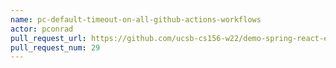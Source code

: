 ```yaml
---
name: pc-default-timeout-on-all-github-actions-workflows
actor: pconrad
pull_request_url: https://github.com/ucsb-cs156-w22/demo-spring-react-example-v2/pull/29
pull_request_num: 29
---
```

